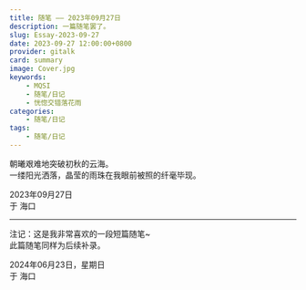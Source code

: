 ```yaml
---
title: 随笔 —— 2023年09月27日
description: 一篇随笔罢了。
slug: Essay-2023-09-27
date: 2023-09-27 12:00:00+0800
provider: gitalk
card: summary
image: Cover.jpg
keywords:
    - MQSI
    - 随笔/日记
    - 恍惚交错落花雨
categories:
    - 随笔/日记
tags:
    - 随笔/日记
---
```


朝曦艰难地突破初秋的云海。  
一缕阳光洒落，晶莹的雨珠在我眼前被照的纤毫毕现。

2023年09月27日  
于 海口  

**********  

注记：这是我非常喜欢的一段短篇随笔~  
此篇随笔同样为后续补录。

2024年06月23日，星期日  
于 海口  